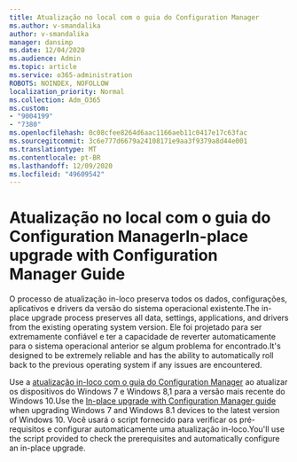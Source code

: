```yaml
---
title: Atualização no local com o guia do Configuration Manager
ms.author: v-smandalika
author: v-smandalika
manager: dansimp
ms.date: 12/04/2020
ms.audience: Admin
ms.topic: article
ms.service: o365-administration
ROBOTS: NOINDEX, NOFOLLOW
localization_priority: Normal
ms.collection: Adm_O365
ms.custom:
- "9004199"
- "7380"
ms.openlocfilehash: 0c08cfee8264d6aac1166aeb11c0417e17c63fac
ms.sourcegitcommit: 3c6e777d6679a24108171e9aa3f9379a8d44e001
ms.translationtype: MT
ms.contentlocale: pt-BR
ms.lasthandoff: 12/09/2020
ms.locfileid: "49609542"
---
```

# <a name="in-place-upgrade-with-configuration-manager-guide"></a><span data-ttu-id="0233c-102">Atualização no local com o guia do Configuration Manager</span><span class="sxs-lookup"><span data-stu-id="0233c-102">In-place upgrade with Configuration Manager Guide</span></span>

<span data-ttu-id="0233c-103">O processo de atualização in-loco preserva todos os dados, configurações, aplicativos e drivers da versão do sistema operacional existente.</span><span class="sxs-lookup"><span data-stu-id="0233c-103">The in-place upgrade process preserves all data, settings, applications, and drivers from the existing operating system version.</span></span> <span data-ttu-id="0233c-104">Ele foi projetado para ser extremamente confiável e ter a capacidade de reverter automaticamente para o sistema operacional anterior se algum problema for encontrado.</span><span class="sxs-lookup"><span data-stu-id="0233c-104">It's designed to be extremely reliable and has the ability to automatically roll back to the previous operating system if any issues are encountered.</span></span>

<span data-ttu-id="0233c-105">Use a [atualização in-loco com o guia do Configuration Manager](https://admin.microsoft.com/adminportal/home#/win10upgrade) ao atualizar os dispositivos do Windows 7 e Windows 8,1 para a versão mais recente do Windows 10.</span><span class="sxs-lookup"><span data-stu-id="0233c-105">Use the [In-place upgrade with Configuration Manager guide](https://admin.microsoft.com/adminportal/home#/win10upgrade) when upgrading Windows 7 and Windows 8.1 devices to the latest version of Windows 10.</span></span> <span data-ttu-id="0233c-106">Você usará o script fornecido para verificar os pré-requisitos e configurar automaticamente uma atualização in-loco.</span><span class="sxs-lookup"><span data-stu-id="0233c-106">You'll use the script provided to check the prerequisites and automatically configure an in-place upgrade.</span></span>